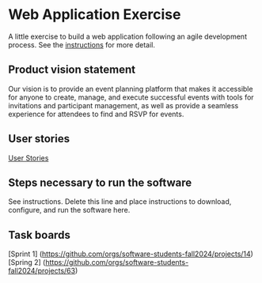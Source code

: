 # Web Application Exercise

A little exercise to build a web application following an agile development process. See the [instructions](instructions.md) for more detail.

## Product vision statement

Our vision is to provide an event planning platform that makes it accessible for anyone to create, manage, and execute successful events with tools for invitations and participant management, as well as provide a seamless experience for attendees to find and RSVP for events.

## User stories

[User Stories](https://github.com/software-students-fall2024/2-web-app-leodavejessalexangteamagain/issues)

## Steps necessary to run the software

See instructions. Delete this line and place instructions to download, configure, and run the software here.

## Task boards

[Sprint 1] (https://github.com/orgs/software-students-fall2024/projects/14)
[Spring 2] (https://github.com/orgs/software-students-fall2024/projects/63)
